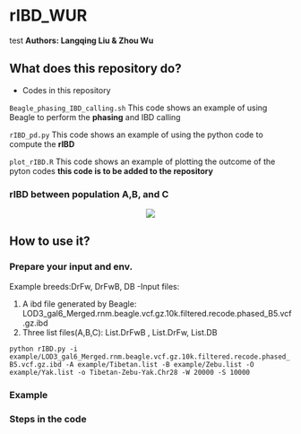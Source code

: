 # rIBD_WUR
test
**Authors: Langqing Liu & Zhou Wu**
## What does this repository do?
- Codes in this repository

`Beagle_phasing_IBD_calling.sh` This code shows an example of using Beagle to perform the **phasing** and IBD calling

`rIBD_pd.py` This code shows an example of using the python code to compute the **rIBD**

`plot_rIBD.R` This code shows an example of plotting the outcome of the pyton codes **this code is to be added to the repository**

### rIBD between population A,B, and C
<p align="center">
  <img src="https://github.com/wzuhou/rIBD_WUR/blob/main/Github_rIBD.png">
</p>

## How to use it?

### Prepare your input and env.

Example breeds:DrFw, DrFwB, DB
-Input files:
1. A ibd file generated by Beagle: LOD3_gal6_Merged.rnm.beagle.vcf.gz.10k.filtered.recode.phased_B5.vcf.gz.ibd
2. Three list files(A,B,C): List.DrFwB , List.DrFw, List.DB

`python rIBD.py -i example/LOD3_gal6_Merged.rnm.beagle.vcf.gz.10k.filtered.recode.phased_B5.vcf.gz.ibd -A example/Tibetan.list -B example/Zebu.list -O example/Yak.list -o Tibetan-Zebu-Yak.Chr28 -W 20000 -S 10000`


### Example

### Steps in the code
